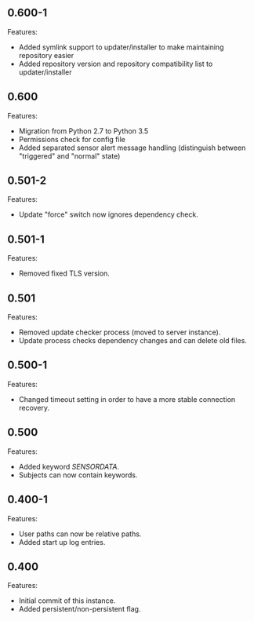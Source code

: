 ## 0.600-1

Features:

* Added symlink support to updater/installer to make maintaining repository easier
* Added repository version and repository compatibility list to updater/installer 


## 0.600

Features:

* Migration from Python 2.7 to Python 3.5
* Permissions check for config file
* Added separated sensor alert message handling (distinguish between "triggered" and "normal" state)


## 0.501-2

Features:

* Update "force" switch now ignores dependency check.


## 0.501-1

Features:

* Removed fixed TLS version.


## 0.501

Features:

* Removed update checker process (moved to server instance).
* Update process checks dependency changes and can delete old files.


## 0.500-1

Features:

* Changed timeout setting in order to have a more stable connection recovery.


## 0.500

Features:

* Added keyword $SENSORDATA$.
* Subjects can now contain keywords.


## 0.400-1

Features:

* User paths can now be relative paths.
* Added start up log entries.


## 0.400

Features:

* Initial commit of this instance.
* Added persistent/non-persistent flag.
